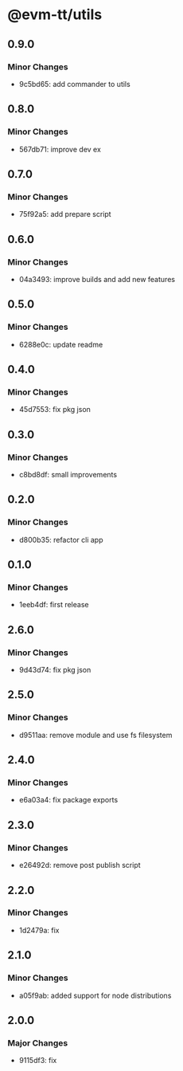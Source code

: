 # @evm-tt/utils

## 0.9.0

### Minor Changes

- 9c5bd65: add commander to utils

## 0.8.0

### Minor Changes

- 567db71: improve dev ex

## 0.7.0

### Minor Changes

- 75f92a5: add prepare script

## 0.6.0

### Minor Changes

- 04a3493: improve builds and add new features

## 0.5.0

### Minor Changes

- 6288e0c: update readme

## 0.4.0

### Minor Changes

- 45d7553: fix pkg json

## 0.3.0

### Minor Changes

- c8bd8df: small improvements

## 0.2.0

### Minor Changes

- d800b35: refactor cli app

## 0.1.0

### Minor Changes

- 1eeb4df: first release

## 2.6.0

### Minor Changes

- 9d43d74: fix pkg json

## 2.5.0

### Minor Changes

- d9511aa: remove module and use fs filesystem

## 2.4.0

### Minor Changes

- e6a03a4: fix package exports

## 2.3.0

### Minor Changes

- e26492d: remove post publish script

## 2.2.0

### Minor Changes

- 1d2479a: fix

## 2.1.0

### Minor Changes

- a05f9ab: added support for node distributions

## 2.0.0

### Major Changes

- 9115df3: fix
